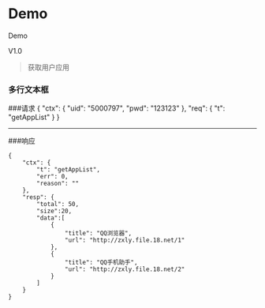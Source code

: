 Demo
====

Demo

V1.0

> 获取用户应用

### 多行文本框




    
###请求
    {
     "ctx": {
         "uid": "5000797",
         "pwd": "123123"
     },
     "req": {
         "t": "getAppList"
     }
    }

***

###响应

    {
        "ctx": {
            "t": "getAppList",
            "err": 0,
            "reason": ""
        },
        "resp": {
            "total": 50,
            "size":20,
            "data":[
                {
                    "title": "QQ浏览器",
                    "url": "http://zxly.file.18.net/1"
                },
                {
                    "title": "QQ手机助手",
                    "url": "http://zxly.file.18.net/2"
                }
            ]
        } 
    }
    

  
